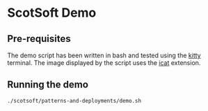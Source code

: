 # ScotSoft Demo

## Pre-requisites

The demo script has been written in bash and tested using the [kitty](https://sw.kovidgoyal.net/kitty/) terminal.
The image displayed by the script uses the [icat](https://sw.kovidgoyal.net/kitty/kittens/icat/) extension.

## Running the demo

```sh
./scotsoft/patterns-and-deployments/demo.sh
```
